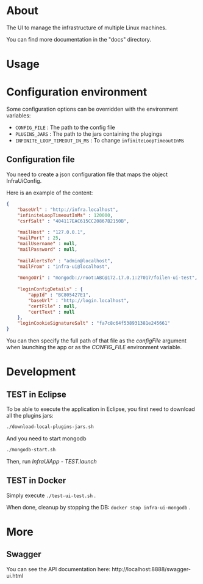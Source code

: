 # About

The UI to manage the infrastructure of multiple Linux machines.

You can find more documentation in the "docs" directory.

# Usage

# Configuration environment

Some configuration options can be overridden with the environment variables:

* `CONFIG_FILE` : The path to the config file
* `PLUGINS_JARS` : The path to the jars containing the plugings
* `INFINITE_LOOP_TIMEOUT_IN_MS` : To change `infiniteLoopTimeoutInMs`

## Configuration file

You need to create a json configuration file that maps the object InfraUiConfig.

Here is an example of the content:

```json
{
	"baseUrl" : "http://infra.localhost",
	"infiniteLoopTimeoutInMs" : 120000,
	"csrfSalt" : "404117EAC615CC20867B2150B",
	
	"mailHost" : "127.0.0.1",
	"mailPort" : 25,
	"mailUsername" : null,
	"mailPassword" : null,
	
	"mailAlertsTo" : "admin@localhost",
	"mailFrom" : "infra-ui@localhost",
	
	"mongoUri" : "mongodb://root:ABC@172.17.0.1:27017/foilen-ui-test",
	
	"loginConfigDetails" : {
		"appId" : "BC805427E1",
		"baseUrl" : "http://login.localhost",
		"certFile" : null,
		"certText" : null
	},
	"loginCookieSignatureSalt" : "fa7c8c64f538931381e245661"
}
```

You can then specify the full path of that file as the *configFile* argument when launching the app or as the
*CONFIG_FILE* environment variable.

# Development

## TEST in Eclipse

To be able to execute the application in Eclipse, you first need to download all the plugins jars:

```bash
./download-local-plugins-jars.sh
```

And you need to start mongodb

```bash
./mongodb-start.sh
```

Then, run *InfraUiApp - TEST.launch*

## TEST in Docker

Simply execute `./test-ui-test.sh` .

When done, cleanup by stopping the DB: `docker stop infra-ui-mongodb` .

# More

## Swagger

You can see the API documentation here: http://localhost:8888/swagger-ui.html

